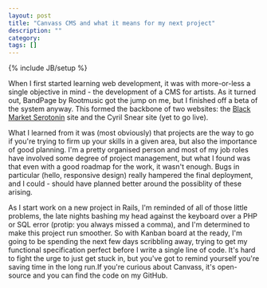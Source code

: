 ```yaml
---
layout: post
title: "Canvass CMS and what it means for my next project"
description: ""
category: 
tags: []
---
```

{% include JB/setup %}

When I first started learning web development, it was with more-or-less a single objective in mind - the development of a CMS for artists. As it turned out, BandPage by Rootmusic got the jump on me, but I finished off a beta of the system anyway. This formed the backbone of two websites: the <a href="http://www.blackmarketserotonin.com">Black Market Serotonin</a> site and the Cyril Snear site (yet to go live). 

What I learned from it was (most obviously) that projects are the way to go if you're trying to firm up your skills in a given area, but also the importance of good planning. I'm a pretty organised person and most of my job roles have involved some degree of project management, but what I found was that even with a good roadmap for the work, it wasn't enough. Bugs in particular (hello, responsive design) really hampered the final deployment, and I could - should have planned better around the possiblity of these arising. 

As I start work on a new project in Rails, I'm reminded of all of those little problems, the late nights bashing my head against the keyboard over a PHP or SQL error (protip: you always missed a comma), and I'm determined to make this project run smoother. So with Kanban board at the ready, I'm going to be spending the next few days scribbling away, trying to get my functional specification perfect before I write a single line of code. It's hard to fight the urge to just get stuck in, but you've got to remind yourself you're saving time in the long run.If you're curious about Canvass, it's open-source and you can find the code on my GitHub. 